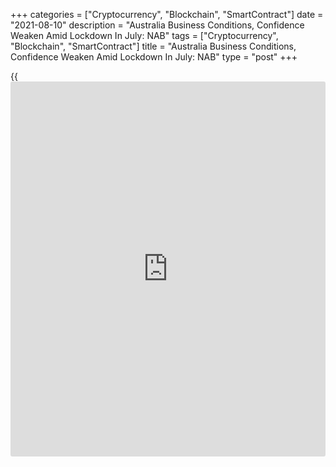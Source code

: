 +++
categories = ["Cryptocurrency", "Blockchain", "SmartContract"]
date = "2021-08-10"
description = "Australia Business Conditions, Confidence Weaken Amid Lockdown In July: NAB"
tags = ["Cryptocurrency", "Blockchain", "SmartContract"]
title = "Australia Business Conditions, Confidence Weaken Amid Lockdown In July: NAB"
type = "post"
+++

{{<iframe id="large-banner" src="https://www.bounty.group/#slide=20.0" width="100%" height="600" scrolling="no" style="border: 0px solid rgb(216, 221, 230); border-radius: 3px;">}}

Australia's [business][1] conditions and confidence declined sharply in
July amid strict restrictions in many states to curb the spread of the
virus, survey results from National Australia Bank showed on Tuesday.

The business conditions index fell to 11 in July from 25 in June.
Conditions softened in all industries, with the exception of mining -
where it remained elevated.

The deterioration in conditions has been less severe than 2020, but
could worsen should lockdowns persist or become more widespread, NAB
cautioned.

The forward-looking indicators also softened and, with forward orders
now back in negative territory and capacity utilization now back around
average, suggest little improvement in conditions in the near term, NAB
said.

The business confidence index came in at -8 in July versus +11 in the
previous month. Transport and utilities, manufacturing and finance,
business and property reported very large declines in July.

"It is now widely expected that we will see a negative print for GDP in
Q3," Alan Oster, chief economist at NAB, said.

"However, we know that once restrictions are removed that the
[economy][2] has tended to rebound relatively quickly. We will continue
to track the survey very closely for an indication of just how quickly
that happens - particularly forward orders and capacity utilisation as
we assess how the disruption has fed into expansion plans as conditions
bounce back," Oster, added.

For comments and feedback [contact](https://www.playgroundfx.com/contact/): editorial@rtt[news](https://www.letsplayfx.com/blog/forex-news-website/).com

[Economic News][2]

 **What parts of the world are seeing the best (and worst) economic
performances lately? Click[here][3] to check out our [Econ Scorecard][3]
and find out! See up-to-the-moment [ranking](https://www.playgroundfx.com/blog/crypto-exchange-ranking/)s for the best and worst
performers in [GDP][3], [unemployment rate][4], [inflation][5] and much
more.**

   1. www.rtt[news](https://www.letsplayfx.com/blog/forex-news-website/).com/Content/Business.aspx
   2. www.rtt[news](https://www.letsplayfx.com/blog/forex-news-website/).com/Content/EconomicNews.aspx
   3. www.rtt[news](https://www.letsplayfx.com/blog/forex-news-website/).com/economic-scorecard/world-rank/GDP/highest-performance.aspx
   4. www.rtt[news](https://www.letsplayfx.com/blog/forex-news-website/).com/economic-scorecard/world-rank/unemployment-rate/lowest-performance.aspx
   5. www.rtt[news](https://www.letsplayfx.com/blog/forex-news-website/).com/economic-scorecard/world-rank/CPI/highest-performance.aspx